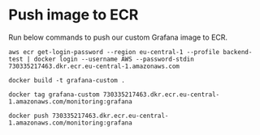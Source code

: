 # Push image to ECR
Run below commands to push our custom Grafana image to ECR.
```
aws ecr get-login-password --region eu-central-1 --profile backend-test | docker login --username AWS --password-stdin 730335217463.dkr.ecr.eu-central-1.amazonaws.com
```

```
docker build -t grafana-custom .
```

```
docker tag grafana-custom 730335217463.dkr.ecr.eu-central-1.amazonaws.com/monitoring:grafana
```

```
docker push 730335217463.dkr.ecr.eu-central-1.amazonaws.com/monitoring:grafana
```